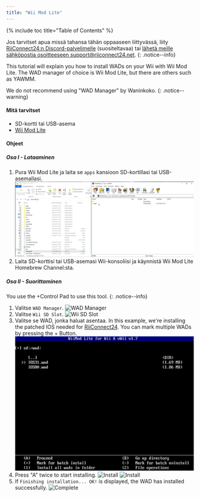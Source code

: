 ```yaml
---
title: "Wii Mod Lite"
---
```


{% include toc title="Table of Contents" %}

Jos tarvitset apua missä tahansa tähän oppaaseen liittyvässä, liity [RiiConnect24:n Discord-palvelimelle](https://discord.gg/b4Y7jfD) (suositeltavaa) tai [ lähetä meille sähköpostia osoitteeseen support@riiconnect24.net](mailto:support@riiconnect24.net).
{: .notice--info}

This tutorial will explain you how to install WADs on your Wii with Wii Mod Lite. The WAD manager of choice is Wii Mod Lite, but there are others such as YAWMM.

We do not recommend using "WAD Manager" by Waninkoko.
{: .notice--warning}

#### Mitä tarvitset
* SD-kortti tai USB-asema
* [Wii Mod Lite](https://github.com/RiiConnect24/Wii-Mod-Lite/releases)

#### Ohjeet

##### Osa I - Lataaminen

1. Pura Wii Mod Lite ja laita se `apps` kansioon SD-kortillasi tai USB-asemallasi. ![SD card Drag and Drop](/images/WiiModLite/1.gif)
2. Laita SD-korttisi tai USB-asemasi Wii-konsoliisi ja käynnistä Wii Mod Lite Homebrew Channel:sta.

##### Osa II - Suorittaminen

You use the +Control Pad to use this tool.
{: .notice--info}

1. Valitse `WAD Manager`. ![WAD Manager](/images/WiiModLite/2.png)
2. Valitse `Wii SD Slot`. ![Wii SD Slot](/images/WiiModLite/3.png)
3. Valitse se WAD, jonka haluat asentaa. In this example, we're installing the patched IOS needed for [RiiConnect24](riiconnect24). You can mark multiple WADs by pressing the + Button. ![Select them](/images/WiiModLite/4.gif)
4. Press "A" twice to start installing. ![Install](/images/WiiModLite/5.png) ![Install](/images/WiiModLite/6.png)
5. If `Finishing installation... OK!` is displayed, the WAD has installed successfully. ![Complete](/images/WiiModLite/7.png) 
